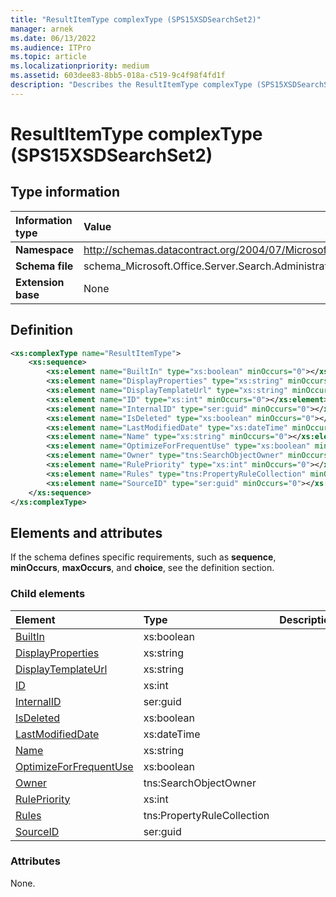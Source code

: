 ```yaml
---
title: "ResultItemType complexType (SPS15XSDSearchSet2)"
manager: arnek
ms.date: 06/13/2022
ms.audience: ITPro
ms.topic: article
ms.localizationpriority: medium
ms.assetid: 603dee83-8bb5-018a-c519-9c4f98f4fd1f
description: "Describes the ResultItemType complexType (SPS15XSDSearchSet2). If the schema defines specific requirements, see the Definition section."
---
```


# ResultItemType complexType (SPS15XSDSearchSet2)



## Type information

|Information type|Value|
|:-----|:-----|
|**Namespace**|http://schemas.datacontract.org/2004/07/Microsoft.Office.Server.Search.Administration |
|**Schema file**|schema_Microsoft.Office.Server.Search.Administration.xsd |
|**Extension base**|None |
   
## Definition

```XML
<xs:complexType name="ResultItemType">
    <xs:sequence>
        <xs:element name="BuiltIn" type="xs:boolean" minOccurs="0"></xs:element>
        <xs:element name="DisplayProperties" type="xs:string" minOccurs="0"></xs:element>
        <xs:element name="DisplayTemplateUrl" type="xs:string" minOccurs="0"></xs:element>
        <xs:element name="ID" type="xs:int" minOccurs="0"></xs:element>
        <xs:element name="InternalID" type="ser:guid" minOccurs="0"></xs:element>
        <xs:element name="IsDeleted" type="xs:boolean" minOccurs="0"></xs:element>
        <xs:element name="LastModifiedDate" type="xs:dateTime" minOccurs="0"></xs:element>
        <xs:element name="Name" type="xs:string" minOccurs="0"></xs:element>
        <xs:element name="OptimizeForFrequentUse" type="xs:boolean" minOccurs="0"></xs:element>
        <xs:element name="Owner" type="tns:SearchObjectOwner" minOccurs="0"></xs:element>
        <xs:element name="RulePriority" type="xs:int" minOccurs="0"></xs:element>
        <xs:element name="Rules" type="tns:PropertyRuleCollection" minOccurs="0"></xs:element>
        <xs:element name="SourceID" type="ser:guid" minOccurs="0"></xs:element>
    </xs:sequence>
</xs:complexType>

```

## Elements and attributes

If the schema defines specific requirements, such as **sequence**, **minOccurs**, **maxOccurs**, and **choice**, see the definition section.

### Child elements

|**Element**|**Type**|**Description**|
|:-----|:-----|:-----|
|[BuiltIn](builtin-element-resultitemtype-complextypesps15xsdsearchset2.md)|xs:boolean ||
|[DisplayProperties](displayproperties-element-resultitemtype-complextypesps15xsdsearchset2.md)|xs:string ||
|[DisplayTemplateUrl](displaytemplateurl-element-resultitemtype-complextypesps15xsdsearchset2.md)|xs:string ||
|[ID](id-element-resultitemtype-complextypesps15xsdsearchset2.md)|xs:int ||
|[InternalID](internalid-element-resultitemtype-complextypesps15xsdsearchset2.md)|ser:guid ||
|[IsDeleted](isdeleted-element-resultitemtype-complextypesps15xsdsearchset2.md)|xs:boolean ||
|[LastModifiedDate](lastmodifieddate-element-resultitemtype-complextypesps15xsdsearchset2.md)|xs:dateTime ||
|[Name](name-element-resultitemtype-complextypesps15xsdsearchset2.md)|xs:string ||
|[OptimizeForFrequentUse](optimizeforfrequentuse-element-resultitemtype-complextypesps15xsdsearchset2.md)|xs:boolean ||
|[Owner](owner-element-resultitemtype-complextypesps15xsdsearchset2.md)|tns:SearchObjectOwner ||
|[RulePriority](rulepriority-element-resultitemtype-complextypesps15xsdsearchset2.md)|xs:int ||
|[Rules](rules-element-resultitemtype-complextypesps15xsdsearchset2.md)|tns:PropertyRuleCollection ||
|[SourceID](sourceid-element-resultitemtype-complextypesps15xsdsearchset2.md)|ser:guid ||
   
### Attributes

None.
